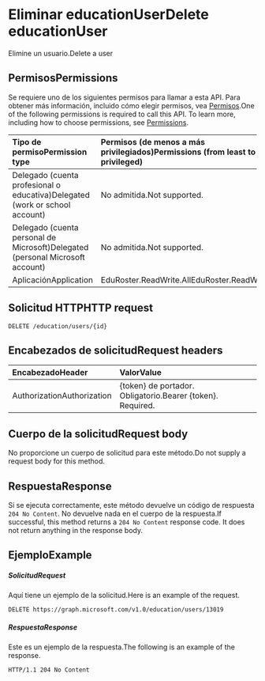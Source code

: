 # <a name="delete-educationuser"></a><span data-ttu-id="c6028-101">Eliminar educationUser</span><span class="sxs-lookup"><span data-stu-id="c6028-101">Delete educationUser</span></span>

<span data-ttu-id="c6028-102">Elimine un usuario.</span><span class="sxs-lookup"><span data-stu-id="c6028-102">Delete a user</span></span>


## <a name="permissions"></a><span data-ttu-id="c6028-103">Permisos</span><span class="sxs-lookup"><span data-stu-id="c6028-103">Permissions</span></span>
<span data-ttu-id="c6028-p101">Se requiere uno de los siguientes permisos para llamar a esta API. Para obtener más información, incluido cómo elegir permisos, vea [Permisos](../../../concepts/permissions_reference.md).</span><span class="sxs-lookup"><span data-stu-id="c6028-p101">One of the following permissions is required to call this API. To learn more, including how to choose permissions, see [Permissions](../../../concepts/permissions_reference.md).</span></span>

|<span data-ttu-id="c6028-106">Tipo de permiso</span><span class="sxs-lookup"><span data-stu-id="c6028-106">Permission type</span></span>      | <span data-ttu-id="c6028-107">Permisos (de menos a más privilegiados)</span><span class="sxs-lookup"><span data-stu-id="c6028-107">Permissions (from least to most privileged)</span></span>              |
|:--------------------|:---------------------------------------------------------|
|<span data-ttu-id="c6028-108">Delegado (cuenta profesional o educativa)</span><span class="sxs-lookup"><span data-stu-id="c6028-108">Delegated (work or school account)</span></span> |  <span data-ttu-id="c6028-109">No admitida.</span><span class="sxs-lookup"><span data-stu-id="c6028-109">Not supported.</span></span>  |
|<span data-ttu-id="c6028-110">Delegado (cuenta personal de Microsoft)</span><span class="sxs-lookup"><span data-stu-id="c6028-110">Delegated (personal Microsoft account)</span></span> |  <span data-ttu-id="c6028-111">No admitida.</span><span class="sxs-lookup"><span data-stu-id="c6028-111">Not supported.</span></span>  |
|<span data-ttu-id="c6028-112">Aplicación</span><span class="sxs-lookup"><span data-stu-id="c6028-112">Application</span></span> | <span data-ttu-id="c6028-113">EduRoster.ReadWrite.All</span><span class="sxs-lookup"><span data-stu-id="c6028-113">EduRoster.ReadWrite.All</span></span> |

## <a name="http-request"></a><span data-ttu-id="c6028-114">Solicitud HTTP</span><span class="sxs-lookup"><span data-stu-id="c6028-114">HTTP request</span></span>
<!-- { "blockType": "ignored" } -->
```http
DELETE /education/users/{id}
```
## <a name="request-headers"></a><span data-ttu-id="c6028-115">Encabezados de solicitud</span><span class="sxs-lookup"><span data-stu-id="c6028-115">Request headers</span></span>
| <span data-ttu-id="c6028-116">Encabezado</span><span class="sxs-lookup"><span data-stu-id="c6028-116">Header</span></span>       | <span data-ttu-id="c6028-117">Valor</span><span class="sxs-lookup"><span data-stu-id="c6028-117">Value</span></span> |
|:---------------|:--------|
| <span data-ttu-id="c6028-118">Authorization</span><span class="sxs-lookup"><span data-stu-id="c6028-118">Authorization</span></span>  | <span data-ttu-id="c6028-p102">{token} de portador. Obligatorio.</span><span class="sxs-lookup"><span data-stu-id="c6028-p102">Bearer {token}. Required.</span></span>  |

## <a name="request-body"></a><span data-ttu-id="c6028-121">Cuerpo de la solicitud</span><span class="sxs-lookup"><span data-stu-id="c6028-121">Request body</span></span>
<span data-ttu-id="c6028-122">No proporcione un cuerpo de solicitud para este método.</span><span class="sxs-lookup"><span data-stu-id="c6028-122">Do not supply a request body for this method.</span></span>


## <a name="response"></a><span data-ttu-id="c6028-123">Respuesta</span><span class="sxs-lookup"><span data-stu-id="c6028-123">Response</span></span>
<span data-ttu-id="c6028-p103">Si se ejecuta correctamente, este método devuelve un código de respuesta `204 No Content`. No devuelve nada en el cuerpo de la respuesta.</span><span class="sxs-lookup"><span data-stu-id="c6028-p103">If successful, this method returns a `204 No Content` response code. It does not return anything in the response body.</span></span>

## <a name="example"></a><span data-ttu-id="c6028-126">Ejemplo</span><span class="sxs-lookup"><span data-stu-id="c6028-126">Example</span></span>
##### <a name="request"></a><span data-ttu-id="c6028-127">Solicitud</span><span class="sxs-lookup"><span data-stu-id="c6028-127">Request</span></span>
<span data-ttu-id="c6028-128">Aquí tiene un ejemplo de la solicitud.</span><span class="sxs-lookup"><span data-stu-id="c6028-128">Here is an example of the request.</span></span>
<!-- {
  "blockType": "request",
  "name": "delete_educationuser"
}-->
```http
DELETE https://graph.microsoft.com/v1.0/education/users/13019
```
##### <a name="response"></a><span data-ttu-id="c6028-129">Respuesta</span><span class="sxs-lookup"><span data-stu-id="c6028-129">Response</span></span>
<span data-ttu-id="c6028-130">Este es un ejemplo de la respuesta.</span><span class="sxs-lookup"><span data-stu-id="c6028-130">The following is an example of the response.</span></span> 
<!-- {
  "blockType": "response",
  "truncated": true
} -->
```http
HTTP/1.1 204 No Content
```

<!-- uuid: 8fcb5dbc-d5aa-4681-8e31-b001d5168d79
2015-10-25 14:57:30 UTC -->
<!-- {
  "type": "#page.annotation",
  "description": "Delete educationUser",
  "keywords": "",
  "section": "documentation",
  "tocPath": ""
}-->